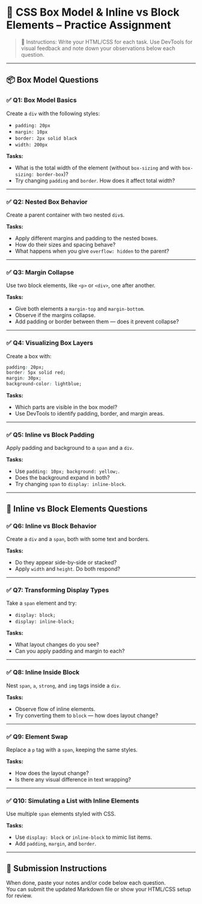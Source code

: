 # 🧱 CSS Box Model & Inline vs Block Elements – Practice Assignment

> 📘 Instructions: Write your HTML/CSS for each task. Use DevTools for visual feedback and note down your observations below each question.

---

## 📦 Box Model Questions

### ✅ Q1: Box Model Basics

Create a `div` with the following styles:

- `padding: 20px`
- `margin: 10px`
- `border: 2px solid black`
- `width: 200px`

**Tasks:**

- What is the total width of the element (without `box-sizing` and with `box-sizing: border-box`)?
- Try changing `padding` and `border`. How does it affect total width?

---

### ✅ Q2: Nested Box Behavior

Create a parent container with two nested `div`s.

**Tasks:**

- Apply different margins and padding to the nested boxes.
- How do their sizes and spacing behave?
- What happens when you give `overflow: hidden` to the parent?

---

### ✅ Q3: Margin Collapse

Use two block elements, like `<p>` or `<div>`, one after another.

**Tasks:**

- Give both elements a `margin-top` and `margin-bottom`.
- Observe if the margins collapse.
- Add padding or border between them — does it prevent collapse?

---

### ✅ Q4: Visualizing Box Layers

Create a box with:

```css
padding: 20px;
border: 5px solid red;
margin: 30px;
background-color: lightblue;
```

**Tasks:**

- Which parts are visible in the box model?
- Use DevTools to identify padding, border, and margin areas.

---

### ✅ Q5: Inline vs Block Padding

Apply padding and background to a `span` and a `div`.

**Tasks:**

- Use `padding: 10px; background: yellow;`.
- Does the background expand in both?
- Try changing `span` to `display: inline-block`.

---

## 🧱 Inline vs Block Elements Questions

### ✅ Q6: Inline vs Block Behavior

Create a `div` and a `span`, both with some text and borders.

**Tasks:**

- Do they appear side-by-side or stacked?
- Apply `width` and `height`. Do both respond?

---

### ✅ Q7: Transforming Display Types

Take a `span` element and try:

- `display: block;`
- `display: inline-block;`

**Tasks:**

- What layout changes do you see?
- Can you apply padding and margin to each?

---

### ✅ Q8: Inline Inside Block

Nest `span`, `a`, `strong`, and `img` tags inside a `div`.

**Tasks:**

- Observe flow of inline elements.
- Try converting them to `block` — how does layout change?

---

### ✅ Q9: Element Swap

Replace a `p` tag with a `span`, keeping the same styles.

**Tasks:**

- How does the layout change?
- Is there any visual difference in text wrapping?

---

### ✅ Q10: Simulating a List with Inline Elements

Use multiple `span` elements styled with CSS.

**Tasks:**

- Use `display: block` or `inline-block` to mimic list items.
- Add `padding`, `margin`, and `border`.

---

## 📝 Submission Instructions

When done, paste your notes and/or code below each question.  
You can submit the updated Markdown file or show your HTML/CSS setup for review.
